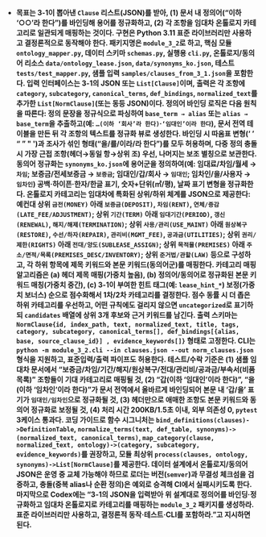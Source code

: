 *  **목표는 3-1이 뽑아낸 `Clause` 리스트(JSON)를 받아, (1) 문서 내 정의어(“이하 ‘○○’라 한다”)를 바인딩해 용어를 정규화하고, (2) 각 조항을 임대차 온톨로지 카테고리로 일관되게 매핑하는 것이다. 구현은 Python 3.11 표준 라이브러리만 사용하고 결정론적으로 동작해야 한다. 패키지명은 `module_3_2`로 하고, 핵심 모듈 `ontology_mapper.py`, 데이터 스키마 `schemas.py`, 실행용 `cli.py`, 온톨로지/동의어 리소스 `data/ontology_lease.json`, `data/synonyms_ko.json`, 테스트 `tests/test_mapper.py`, 샘플 입력 `samples/clauses_from_3_1.json`을 포함한다. 입력 인터페이스는 3-1의 JSON 또는 `List[Clause]`이며, 출력은 각 조항에 `category`, `subcategory`, `canonical_terms`, `def_bindings`, `normalized_text`를 추가한 `List[NormClause]`(또는 동등 JSON)이다. 정의어 바인딩 로직은 다음 원칙을 따른다: 정의 문장을 정규식으로 파싱하여 `base_term → alias` 또는 `alias → base_term`을 추출하고(예: `…(이하 ‘회사’라 한다)`·`‘임대인’이라 한다`), 문서 전역 테이블을 만든 뒤 각 조항의 텍스트를 정규화 뷰로 생성한다. 바인딩 시 따옴표 변형(‘ ’ “ ” " ')과 조사가 섞인 형태(“을/를/이라/라 한다”)를 모두 허용하며, 다중 정의 충돌 시 가장 근접 조항(헤더→동일 항→상위 조) 우선, 나머지는 보조 별칭으로 보관한다. 동의어 정규화는 `synonyms_ko.json`에 용어군을 정의하여(예: 임대료/차임/월세 → `차임`; 보증금/전세보증금 → `보증금`; 임대인/갑/회사 → `임대인`; 임차인/을/사용자 → `임차인`) 공백·하이픈·한자/한글 표기, 숫자+단위(㎡/평), 날짜 표기 변형을 정규화한다. 온톨로지 카테고리는 임대차에 특화된 상위/하위 체계를 JSON으로 제공한다: 예컨대 상위 `금전(MONEY)` 아래 `보증금(DEPOSIT)`, `차임(RENT)`, `연체/증감(LATE_FEE/ADJUSTMENT)`; 상위 `기간(TERM)` 아래 `임대기간(PERIOD)`, `갱신(RENEWAL)`, `해지/해제(TERMINATION)`; 상위 `사용/관리(USE_MAINT)` 아래 `원상복구(RESTORE)`, `수선/하자(REPAIR)`, `관리비(MGMT_FEE)`, `공과금(UTILITIES)`; 상위 `권리/제한(RIGHTS)` 아래 `전대/양도(SUBLEASE_ASSIGN)`; 상위 `목적물(PREMISES)` 아래 `주소/면적/목록(PREMISES_DESC/INVENTORY)`; 상위 `준거법/관할(LAW)` 등으로 구성하고, 각 하위 항목에 제목 키워드와 본문 키워드(동의어군)를 매핑한다. 카테고리 매핑 알고리즘은 (a) 헤더 제목 매핑(가중치 높음), (b) 정의어/동의어로 정규화된 본문 키워드 매칭(가중치 중간), (c) 3-1이 부여한 힌트 태그(예: `lease_hint_*`) 보정(가중치 보너스) 순으로 점수화해서 1차/2차 카테고리를 결정한다. 점수 동률 시 더 좁은 하위 카테고리를 우선하고, 어떤 규칙에도 걸리지 않으면 `uncategorized`로 표기하되 `candidates` 배열에 상위 3개 후보와 근거 키워드를 남긴다. 출력 스키마는 `NormClause{id, index_path, text, normalized_text, title, tags, category, subcategory, canonical_terms[], def_bindings[{alias, base, source_clause_id}] , evidence_keywords[]}` 형태로 고정한다. CLI는 `python -m module_3_2.cli --in clauses.json --out norm_clauses.json` 형식을 지원하고, 표준입력/출력 파이프도 허용한다. 테스트/수락 기준은 (1) 샘플 임대차 문서에서 “보증금/차임/기간/해지/원상복구/전대/관리비/공과금/부속서(비품목록)” 조항들이 기대 카테고리로 매핑될 것, (2) “갑(이하 ‘임대인’이라 한다)”, “을(이하 ‘임차인’이라 한다)”가 문서 전역에서 올바르게 바인딩되어 본문 내 ‘갑/을’ 표기가 `임대인/임차인`으로 정규화될 것, (3) 헤더만으로 애매한 조항도 본문 키워드와 동의어 정규화로 보정될 것, (4) 처리 시간 200KB/1.5초 이내, 외부 의존성 0, `pytest` 3케이스 통과다. 코딩 가이드로 함수 시그니처는 `bind_definitions(clauses)->DefinitionTable`, `normalize_terms(text, def_table, synonyms)->(normalized_text, canonical_terms)`, `map_category(clause, normalized_text, ontology)->(category, subcategory, evidence_keywords)`를 권장하고, 모듈 최상위 `process(clauses, ontology, synonyms)->List[NormClause]`를 제공한다. 데이터 설계에서 온톨로지/동의어 JSON은 운영 중 교체 가능해야 하므로 로더는 버전(`semver`)과 무결성 체크섬을 검증하고, 충돌(중복 alias나 순환 정의)은 예외로 승격해 CI에서 실패시키도록 한다. 마지막으로 Codex에는 “3-1의 JSON을 입력받아 위 설계대로 정의어를 바인딩·정규화하고 임대차 온톨로지로 카테고리를 매핑하는 `module_3_2` 패키지를 생성하라. 표준 라이브러리만 사용하고, 결정론적 동작·테스트·CLI를 포함하라.”고 지시하면 된다.**

